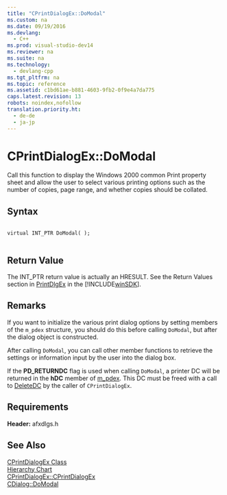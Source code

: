 ```yaml
---
title: "CPrintDialogEx::DoModal"
ms.custom: na
ms.date: 09/19/2016
ms.devlang: 
  - C++
ms.prod: visual-studio-dev14
ms.reviewer: na
ms.suite: na
ms.technology: 
  - devlang-cpp
ms.tgt_pltfrm: na
ms.topic: reference
ms.assetid: c1bd61ae-b881-4603-9fb2-0f9e4a7da775
caps.latest.revision: 13
robots: noindex,nofollow
translation.priority.ht: 
  - de-de
  - ja-jp
---
```

# CPrintDialogEx::DoModal
Call this function to display the Windows 2000 common Print property sheet and allow the user to select various printing options such as the number of copies, page range, and whether copies should be collated.  
  
## Syntax  
  
```  
  
virtual INT_PTR DoModal( );  
  
```  
  
## Return Value  
 The INT_PTR return value is actually an HRESULT. See the Return Values section in [PrintDlgEx](http://msdn.microsoft.com/library/windows/desktop/ms646942) in the [!INCLUDE[winSDK](../vs140/includes/winSDK_md.md)].  
  
## Remarks  
 If you want to initialize the various print dialog options by setting members of the `m_pdex` structure, you should do this before calling `DoModal`, but after the dialog object is constructed.  
  
 After calling `DoModal`, you can call other member functions to retrieve the settings or information input by the user into the dialog box.  
  
 If the **PD_RETURNDC** flag is used when calling `DoModal`, a printer DC will be returned in the **hDC** member of [m_pdex](../vs140/CPrintDialogEx--m_pdex.md). This DC must be freed with a call to [DeleteDC](http://msdn.microsoft.com/library/windows/desktop/dd183533) by the caller of `CPrintDialogEx`.  
  
## Requirements  
 **Header:** afxdlgs.h  
  
## See Also  
 [CPrintDialogEx Class](../vs140/CPrintDialogEx-Class.md)   
 [Hierarchy Chart](../vs140/Hierarchy-Chart.md)   
 [CPrintDialogEx::CPrintDialogEx](../vs140/CPrintDialogEx--CPrintDialogEx.md)   
 [CDialog::DoModal](../vs140/CDialog--DoModal.md)